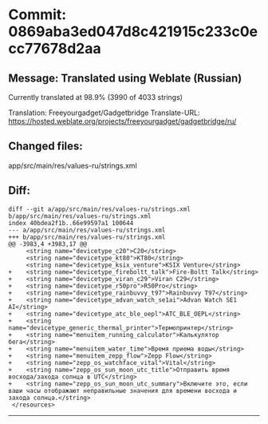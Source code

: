 # Commit: 0869aba3ed047d8c421915c233c0ecc77678d2aa
## Message: Translated using Weblate (Russian)

Currently translated at 98.9% (3990 of 4033 strings)

Translation: Freeyourgadget/Gadgetbridge
Translate-URL: https://hosted.weblate.org/projects/freeyourgadget/gadgetbridge/ru/
## Changed files:
app/src/main/res/values-ru/strings.xml

## Diff:
```
diff --git a/app/src/main/res/values-ru/strings.xml b/app/src/main/res/values-ru/strings.xml
index 40bdea2f1b..66e99597a1 100644
--- a/app/src/main/res/values-ru/strings.xml
+++ b/app/src/main/res/values-ru/strings.xml
@@ -3983,4 +3983,17 @@
     <string name="devicetype_c20">C20</string>
     <string name="devicetype_kt80">KT80</string>
     <string name="devicetype_ksix_venture">KSIX Venture</string>
+    <string name="devicetype_fireboltt_talk">Fire-Boltt Talk</string>
+    <string name="devicetype_viran_c29">Viran C29</string>
+    <string name="devicetype_r50pro">R50Pro</string>
+    <string name="devicetype_rainbuvvy_t97">Rainbuvvy T97</string>
+    <string name="devicetype_advan_watch_se1ai">Advan Watch SE1 AI</string>
+    <string name="devicetype_atc_ble_oepl">ATC_BLE_OEPL</string>
+    <string name="devicetype_generic_thermal_printer">Термопринтер</string>
+    <string name="menuitem_running_calculator">Калькулятор бега</string>
+    <string name="menuitem_water_time">Время приема воды</string>
+    <string name="menuitem_zepp_flow">Zepp Flow</string>
+    <string name="zepp_os_watchface_vital">Vital</string>
+    <string name="zepp_os_sun_moon_utc_title">Отправить время восхода/захода солнца в UTC</string>
+    <string name="zepp_os_sun_moon_utc_summary">Включите это, если ваши часы отображают неправильные значения для времени восхода и захода солнца.</string>
 </resources>
```
-----------------------------------
